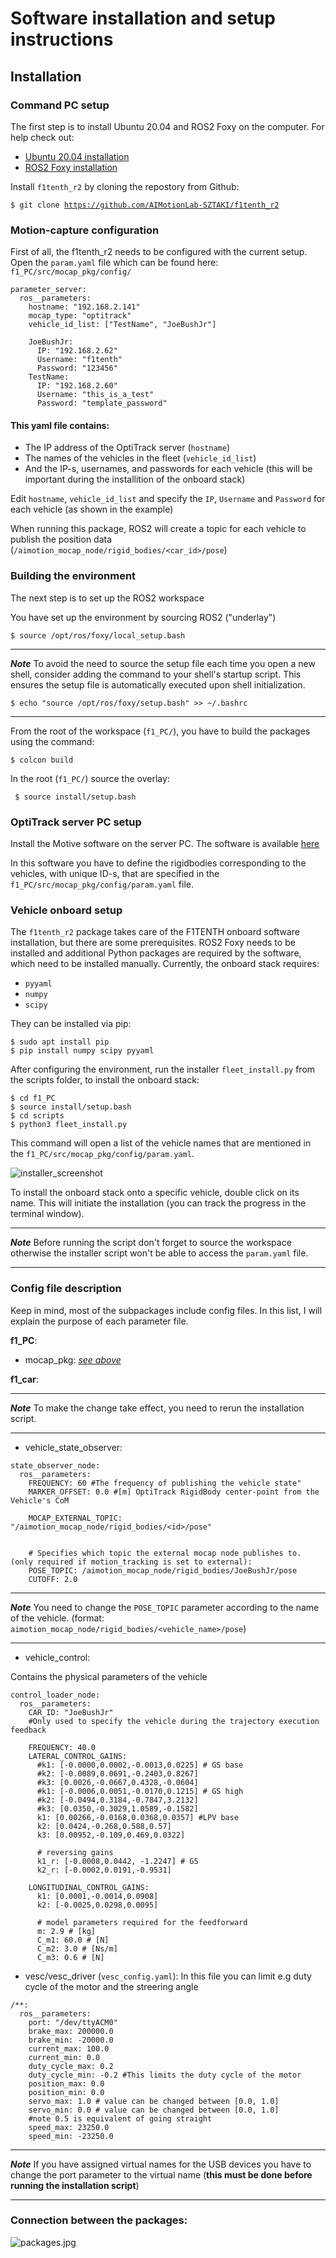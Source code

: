 # Software installation and setup instructions

## Installation

### Command PC setup

The first  step is to install Ubuntu 20.04 and ROS2 Foxy on the computer. For help check out:

- [Ubuntu 20.04 installation](https://releases.ubuntu.com/focal/)
- [ROS2 Foxy installation](https://docs.ros.org/en/foxy/Installation.html)

Install <code>f1tenth_r2</code> by cloning the repostory from Github:

<code>$ git clone https://github.com/AIMotionLab-SZTAKI/f1tenth_r2 </code>
### Motion-capture configuration

First of all, the f1tenth_r2 needs to be configured with the current setup. Open the ```param.yaml``` file which can be found here: ```f1_PC/src/mocap_pkg/config/```

```
parameter_server:
  ros__parameters:
    hostname: "192.168.2.141"
    mocap_type: "optitrack"
    vehicle_id_list: ["TestName", "JoeBushJr"]

    JoeBushJr:
      IP: "192.168.2.62"
      Username: "f1tenth"
      Password: "123456"
    TestName:
      IP: "192.168.2.60"
      Username: "this_is_a_test"
      Password: "template_password"
```

#### This yaml file contains:
- The IP address of the OptiTrack server (```hostname```)
- The names of the vehicles in the fleet (```vehicle_id_list```)
- And the IP-s, usernames, and passwords for each vehicle (this will be important during the installition of the onboard stack)

Edit ```hostname```, ```vehicle_id_list``` and specify the ```IP```, ```Username``` and ```Password``` for each vehicle (as shown in the example)

When running this package, ROS2 will create a topic for each vehicle to publish the position data (```/aimotion_mocap_node/rigid_bodies/<car_id>/pose```)

### Building the environment

The next step is to set up the ROS2 workspace

You have set up the environment by sourcing ROS2 ("underlay")

```$ source /opt/ros/foxy/local_setup.bash```

---

**_Note_** To avoid the need to source the setup file each time you open a new shell, consider adding the command to your shell's startup script. This ensures the setup file is automatically executed upon shell initialization.

```$ echo "source /opt/ros/foxy/setup.bash" >> ~/.bashrc```

---

From the root of the workspace (```f1_PC/```), you have to build the packages using the command:

<code>$ colcon build</code>

In the root (```f1_PC/```) source the overlay:

<code> $ source install/setup.bash</code>

### OptiTrack server PC setup

Install the Motive software on the server PC. The software is available [here](https://optitrack.com/support/downloads/motive.html)

In this software you have to define the rigidbodies corresponding to the vehicles, with unique ID-s, that are specified in the ```f1_PC/src/mocap_pkg/config/param.yaml``` file.
### Vehicle onboard setup

The <code>f1tenth_r2</code> package takes care of the F1TENTH onboard software installation, but there are some prerequisites. ROS2 Foxy needs to be installed and additional Python packages are required by the software, which need to be installed manually. Currently, the onboard stack requires:

- ```pyyaml```
- ```numpy```
- ```scipy```

They can be installed via pip:

```
$ sudo apt install pip
$ pip install numpy scipy pyyaml
```

After configuring the environment, run the installer ```fleet_install.py``` from the scripts folder, to install the onboard stack:

```
$ cd f1_PC
$ source install/setup.bash
$ cd scripts
$ python3 fleet_install.py
```

This command will open a list of the vehicle names that are mentioned in the ```f1_PC/src/mocap_pkg/config/param.yaml```.

![installer_screenshot](/table_of_contents/pictures/installer_screenshot.jpg)

To install the onboard stack onto a specific vehicle, double click on its name. This will initiate the installation (you can track the progress in the terminal window).


---

**_Note_** Before running the script don't forget to source the workspace otherwise the installer script won't be able to access the ```param.yaml``` file.

---

### Config file description
Keep in mind, most of the subpackages include config files.
In this list, I will explain the purpose of each parameter file.

**f1_PC**:

- mocap_pkg: [_see above_](#motion-capture-configuration)

**f1_car**:

---

**_Note_** To make the change take effect, you need to rerun the installation script.

---

- vehicle_state_observer: 

```
state_observer_node:
  ros__parameters:
    FREQUENCY: 60 #The frequency of publishing the vehicle state"
    MARKER_OFFSET: 0.0 #[m] OptiTrack RigidBody center-point from the Vehicle's CoM
    
    MOCAP_EXTERNAL_TOPIC: "/aimotion_mocap_node/rigid_bodies/<id>/pose" 


    # Specifies which topic the external mocap node publishes to. (only required if motion_tracking is set to external):
    POSE_TOPIC: /aimotion_mocap_node/rigid_bodies/JoeBushJr/pose
    CUTOFF: 2.0
```

---

**_Note_** You need to change the ```POSE_TOPIC```  parameter according to the name of the vehicle. (format: ```aimotion_mocap_node/rigid_bodies/<vehicle_name>/pose```)

---
- vehicle_control:

Contains the physical parameters of the vehicle
```
control_loader_node:
  ros__parameters:
    CAR_ID: "JoeBushJr" 
    #Only used to specify the vehicle during the trajectory execution feedback

    FREQUENCY: 40.0
    LATERAL_CONTROL_GAINS:
      #k1: [-0.0000,0.0002,-0.0013,0.0225] # GS base
      #k2: [-0.0089,0.0691,-0.2403,0.8267]
      #k3: [0.0026,-0.0667,0.4328,-0.0604]
      #k1: [-0.0006,0.0051,-0.0170,0.1215] # GS high
      #k2: [-0.0494,0.3184,-0.7847,3.2132]
      #k3: [0.0350,-0.3029,1.0589,-0.1582]
      k1: [0.00266,-0.0168,0.0368,0.0357] #LPV base
      k2: [0.0424,-0.268,0.588,0.57]
      k3: [0.00952,-0.109,0.469,0.0322]

      # reversing gains
      k1_r: [-0.0008,0.0442, -1.2247] # GS
      k2_r: [-0.0002,0.0191,-0.9531]

    LONGITUDINAL_CONTROL_GAINS:
      k1: [0.0001,-0.0014,0.0908]
      k2: [-0.0025,0.0298,0.0095]
    
      # model parameters required for the feedforward
      m: 2.9 # [kg]
      C_m1: 60.0 # [N]
      C_m2: 3.0 # [Ns/m]
      C_m3: 0.6 # [N]
```

- vesc/vesc_driver (```vesc_config.yaml```):
In this  file you can limit e.g duty cycle of the motor and the streering angle
```
/**:
  ros__parameters:
    port: "/dev/ttyACM0" 
    brake_max: 200000.0
    brake_min: -20000.0
    current_max: 100.0
    current_min: 0.0
    duty_cycle_max: 0.2
    duty_cycle_min: -0.2 #This limits the duty cycle of the motor
    position_max: 0.0
    position_min: 0.0
    servo_max: 1.0 # value can be changed between [0.0, 1.0]
    servo_min: 0.0 # value can be changed between [0.0, 1.0]
    #note 0.5 is equivalent of going straight
    speed_max: 23250.0
    speed_min: -23250.0
```

---

**_Note_** If you have assigned virtual names for the USB devices you have to change the port parameter to the virtual name (**this must be done before running the installation script**)

---

### Connection between the packages:
![packages.jpg](/table_of_contents/pictures/packages.jpg)
